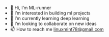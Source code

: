 - 👋 Hi, I’m ML-runner
- 👀 I’m interested in building ml projects
- 🌱 I’m currently learning deep learning
- 💞️ I’m looking to collaborate on new ideas
- 📫 How to reach me linuxmint78@gmail.com

<!---
ml-runner/ml-runner is a ✨ special ✨ repository because its `README.md` (this file) appears on your GitHub profile.
You can click the Preview link to take a look at your changes.
--->
